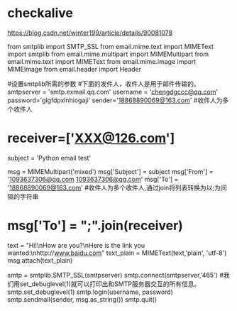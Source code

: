 # checkalive
https://blog.csdn.net/winter199/article/details/90081078


from smtplib import SMTP_SSL
from email.mime.text import MIMEText
import smtplib
from email.mime.multipart import MIMEMultipart
from email.mime.text import MIMEText
from email.mime.image import MIMEImage
from email.header import Header

#设置smtplib所需的参数
#下面的发件人，收件人是用于邮件传输的。
smtpserver = 'smtp.exmail.qq.com'
username = 'chengdgccc@qq.com'
password='glgfdpxlnhiogaji'
sender='18868890069@163.com'
#收件人为多个收件人
# receiver=['XXX@126.com']

subject = 'Python email test'

msg = MIMEMultipart('mixed')
msg['Subject'] = subject
msg['From'] = '1093637306@qq.com <1093637306@qq.com>'
msg['To'] = '18868890069@163.com'
#收件人为多个收件人,通过join将列表转换为以;为间隔的字符串
# msg['To'] = ";".join(receiver)

text = "Hi!\nHow are you?\nHere is the link you wanted:\nhttp://www.baidu.com"
text_plain = MIMEText(text,'plain', 'utf-8')
msg.attach(text_plain)

smtp = smtplib.SMTP_SSL(smtpserver)
smtp.connect(smtpserver,'465')
#我们用set_debuglevel(1)就可以打印出和SMTP服务器交互的所有信息。
smtp.set_debuglevel(1)
smtp.login(username, password)
smtp.sendmail(sender, msg.as_string())
smtp.quit()
